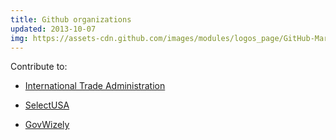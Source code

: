 ```yaml
---
title: Github organizations
updated: 2013-10-07
img: https://assets-cdn.github.com/images/modules/logos_page/GitHub-Mark.png
---
```


Contribute to: 

* [International Trade Administration](https://github.com/InternationalTradeAdministration)

* [SelectUSA](https://github.com/SelectUSA) 

* [GovWizely](https://github.com/GovWizely)
